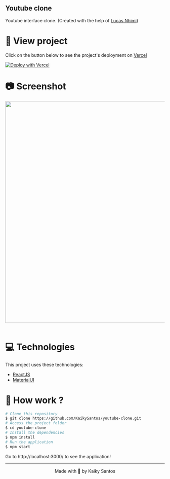 ## Youtube clone
Youtube interface clone. (Created with the help of [Lucas Nhimi](https://www.youtube.com/c/LucasNhimi))

# :eyes: View project
Click on the button below to see the project's deployment on [Vercel](https://vercel.com)

[![Deploy with Vercel](https://vercel.com/button)](https://kaiky-youtube-clone.vercel.app)

# :camera: Screenshot

<div>
   <img src="https://i.ibb.co/DgzJwND/Opera-Instant-neo-2021-03-22-152208-localhost.png" width="700px">
</div>

<br/>

# :computer: Technologies
This project uses these technologies:

* [ReactJS](https://reactjs.org/)
* [MaterialUI](https://material-ui.com/pt/)

# :construction_worker: How work ?
```bash
# Clone this repository
$ git clone https://github.com/KaikySantos/youtube-clone.git
# Access the project folder
$ cd youtube-clone
# Install the dependencies
$ npm install
# Run the application
$ npm start
```
Go to http://localhost:3000/ to see the application!

<hr/>

<p align="center">Made with 💙 by Kaiky Santos</p>
